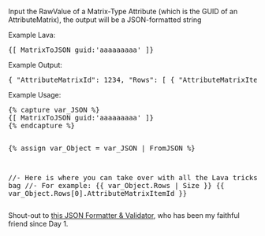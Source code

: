 <p>Input the RawValue of a Matrix-Type Attribute (which is the GUID of an AttributeMatrix), the output will be a JSON-formatted string</p>

<p>Example Lava:</p>
<pre>{[ MatrixToJSON guid:'aaaaaaaaa' ]}</pre>

<p>Example Output:</p>
<pre>{ "AttributeMatrixId": 1234, "Rows": [ { "AttributeMatrixItemId": 1001, "Attribute_Key_A": "Attribute_Value_A1", "Attribute_Key_B": "Attribute_Value_B1", "Attribute_Key_C": "Attribute_Value_C1", "Attribute_Key_D": "Attribute_Value_D1" }, { "AttributeMatrixItemId": 1002, "Attribute_Key_A": "Attribute_Value_A2", "Attribute_Key_B": "Attribute_Value_B2", "Attribute_Key_C": "Attribute_Value_C2", "Attribute_Key_D": "Attribute_Value_D2"}, { "AttributeMatrixItemId": 1003, "Attribute_Key_A": "Attribute_Value_A3", "Attribute_Key_B": "Attribute_Value_B3", "Attribute_Key_C": "Attribute_Value_C3", "Attribute_Key_D": "Attribute_Value_D3"} ] }</pre>

<p>Example Usage:</p>
<pre>
{% capture var_JSON %}
{[ MatrixToJSON guid:'aaaaaaaaa' ]}
{% endcapture %}

{% assign var_Object = var_JSON | FromJSON %}

//- Here is where you can take over with all the Lava tricks in your bag
//- For example:
{{ var_Object.Rows | Size }}
{{ var_Object.Rows[0].AttributeMatrixItemId }}
</pre>

<p>Shout-out to <a href="https://jsonformatter.curiousconcept.com/#" target="_blank">this JSON Formatter &amp; Validator</a>, who has been my faithful friend since Day 1.</p>